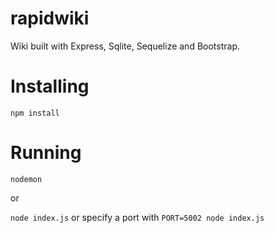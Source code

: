 # rapidwiki

Wiki built with Express, Sqlite, Sequelize and Bootstrap.

# Installing

`npm install`

# Running

`nodemon`

or


`node index.js` or specify a port with `PORT=5002 node index.js`